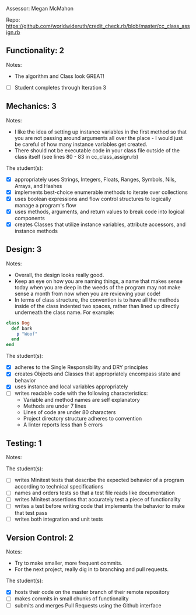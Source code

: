 Assessor: Megan McMahon

Repo: https://github.com/worldwideruth/credit_check.rb/blob/master/cc_class_assign.rb

## Functionality: 2

Notes:

* The algorithm and Class look GREAT!

- [ ] Student completes through Iteration 3

## Mechanics: 3

Notes:

* I like the idea of setting up instance variables in the first method so that you are not passing around arguments all over the place - I would just be careful of how many instance variables get created.
* There should not be executable code in your class file outside of the class itself (see lines 80 - 83 in cc_class_assign.rb)

The student(s):

- [x] appropriately uses Strings, Integers, Floats, Ranges, Symbols, Nils, Arrays, and Hashes
- [x] implements best-choice enumerable methods to iterate over collections
- [x] uses boolean expressions and flow control structures to logically manage a program's flow
- [x] uses methods, arguments, and return values to break code into logical components
- [x] creates Classes that utilize instance variables, attribute accessors, and instance methods

## Design: 3

Notes:

* Overall, the design looks really good.
* Keep an eye on how you are naming things, a name that makes sense today when you are deep in the weeds of the program may not make sense a month from now when you are reviewing your code!
* In terms of class structure, the convention is to have all the methods inside of the class indented two spaces, rather than lined up directly underneath the class name.  For example:

``` ruby
class Dog
  def bark
    p "Woof"
  end
end
```


The student(s):

- [x] adheres to the Single Responsibility and DRY principles
- [x] creates Objects and Classes that appropriately encompass state and behavior
- [x] uses instance and local variables appropriately
- [ ] writes readable code with the following characteristics:
    * Variable and method names are self explanatory
    * Methods are under 7 lines
    * Lines of code are under 80 characters
    * Project directory structure adheres to convention
    * A linter reports less than 5 errors

## Testing: 1

Notes:

The student(s):

- [ ] writes Minitest tests that describe the expected behavior of a program according to technical specifications
- [ ] names and orders tests so that a test file reads like documentation
- [ ] writes Minitest assertions that accurately test a piece of functionality
- [ ] writes a test before writing code that implements the behavior to make that test pass
- [ ] writes both integration and unit tests

## Version Control: 2

Notes:

* Try to make smaller, more frequent commits.
* For the next project, really dig in to branching and pull requests.

The student(s):

- [x] hosts their code on the master branch of their remote repository
- [ ] makes commits in small chunks of functionality
- [ ] submits and merges Pull Requests using the Github interface
